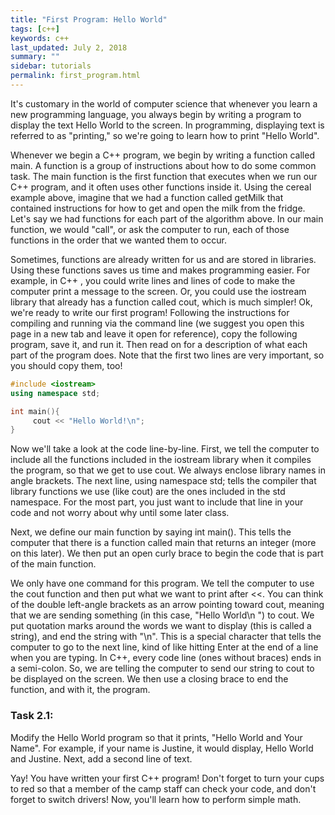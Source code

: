 ```yaml
---
title: "First Program: Hello World"
tags: [c++]
keywords: c++
last_updated: July 2, 2018
summary: ""
sidebar: tutorials
permalink: first_program.html
---
```



It's customary in the world of computer science that whenever you learn a new programming language, you always begin by writing a program to display the text Hello World to the screen. In programming, displaying text is referred to as "printing," so we're going to learn how to print "Hello World".

Whenever we begin a C++ program, we begin by writing a function called main. A function is a group of instructions about how to do some common task. The main function is the first function that executes when we run our C++ program, and it often uses other functions inside it. Using the cereal example above, imagine that we had a function called getMilk that contained instructions for how to get and open the milk from the fridge. Let's say we had functions for each part of the algorithm above. In our main function, we would "call", or ask the computer to run, each of those functions in the order that we wanted them to occur.

Sometimes, functions are already written for us and are stored in libraries. Using these functions saves us time and makes programming easier. For example, in C++ , you could write lines and lines of code to make the computer print a message to the screen. Or, you could use the iostream library that already has a function called cout, which is much simpler!
Ok, we're ready to write our first program! Following the instructions for compiling and running via the command line (we suggest you open this page in a new tab and leave it open for reference), copy the following program, save it, and run it. Then read on for a description of what each part of the program does. Note that the first two lines are very important, so you should copy them, too!

```cpp
#include <iostream>
using namespace std;

int main(){
     cout << "Hello World!\n";
}
```

Now we'll take a look at the code line-by-line. First, we tell the computer to include all the functions included in the iostream library when it compiles the program, so that we get to use cout. We always enclose library names in angle brackets. The next line, using namespace std; tells the compiler that library functions we use (like cout) are the ones included in the std namespace. For the most part, you just want to include that line in your code and not worry about why until some later class.

Next, we define our main function by saying int main(). This tells the computer that there is a function called main that returns an integer (more on this later). We then put an open curly brace to begin the code that is part of the main function.

We only have one command for this program. We tell the computer to use the cout function and then put what we want to print after <<. You can think of the double left-angle brackets as an arrow pointing toward cout, meaning that we are sending something (in this case, "Hello World\n ") to cout. We put quotation marks around the words we want to display (this is called a string), and end the string with "\n". This is a special character that tells the computer to go to the next line, kind of like hitting Enter at the end of a line when you are typing. In C++, every code line (ones without braces) ends in a semi-colon. So, we are telling the computer to send our string to cout to be displayed on the screen. We then use a closing brace to end the function, and with it, the program.

### Task 2.1:
Modify the Hello World program so that it prints, "Hello World and Your Name". For example, if your name is Justine, it would display, Hello World and Justine. Next, add a second line of text.

Yay! You have written your first C++ program!
Don't forget to turn your cups to red so that a member of the camp staff can check your code, and don't forget to switch drivers!
Now, you'll learn how to perform simple math.